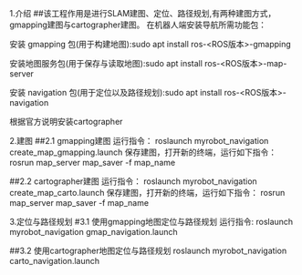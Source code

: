 1.介绍
##该工程作用是进行SLAM建图、定位、路径规划,有两种建图方式，gmapping建图与cartographer建图。
在机器人端安装导航所需功能包：

安装 gmapping 包(用于构建地图):sudo apt install ros-<ROS版本>-gmapping

安装地图服务包(用于保存与读取地图):sudo apt install ros-<ROS版本>-map-server

安装 navigation 包(用于定位以及路径规划):sudo apt install ros-<ROS版本>-navigation


根据官方说明安装cartographer

2.建图
##2.1 gmapping建图
运行指令：
 roslaunch myrobot_navigation create_map_gmapping.launch
保存建图，打开新的终端，运行如下指令：
 rosrun map_server map_saver -f map_name

##2.2 cartographer建图
运行指令：
 roslaunch myrobot_navigation create_map_carto.launch
保存建图，打开新的终端，运行如下指令：
 rosrun map_server map_saver -f map_name

3.定位与路径规划
#3.1 使用gmapping地图定位与路径规划
运行指令:
 roslaunch myrobot_navigation gmap_navigation.launch

##3.2 使用cartographer地图定位与路径规划
 roslaunch myrobot_navigation carto_navigation.launch





